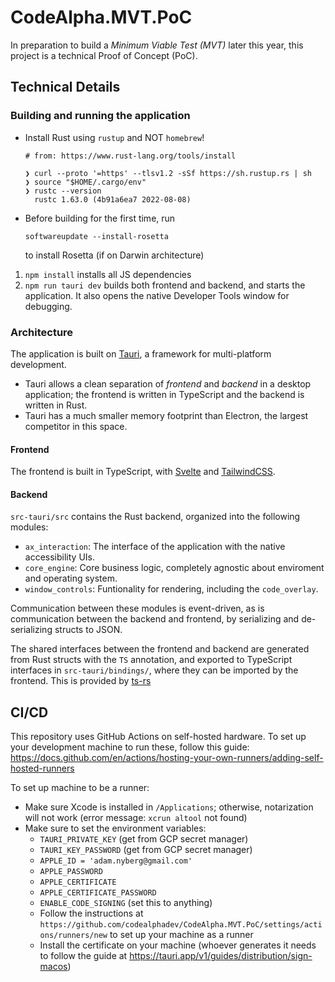 # CodeAlpha.MVT.PoC

In preparation to build a _Minimum Viable Test (MVT)_ later this year, this project is a technical Proof of Concept (PoC).

## Technical Details

### Building and running the application

- Install Rust using `rustup` and NOT `homebrew`!

  ```
  # from: https://www.rust-lang.org/tools/install

  ❯ curl --proto '=https' --tlsv1.2 -sSf https://sh.rustup.rs | sh
  ❯ source "$HOME/.cargo/env"
  ❯ rustc --version
    rustc 1.63.0 (4b91a6ea7 2022-08-08)
  ```

- Before building for the first time, run
  ```
  softwareupdate --install-rosetta
  ```
  to install Rosetta (if on Darwin architecture)

1. `npm install` installs all JS dependencies
2. `npm run tauri dev` builds both frontend and backend, and starts the application. It also opens the native Developer Tools window for debugging.

### Architecture

The application is built on [Tauri](https://tauri.app/), a framework for multi-platform development.

- Tauri allows a clean separation of _frontend_ and _backend_ in a desktop application; the frontend is written in TypeScript and the backend is written in Rust.
- Tauri has a much smaller memory footprint than Electron, the largest competitor in this space.

#### Frontend

The frontend is built in TypeScript, with [Svelte](https://svelte.dev/) and [TailwindCSS](https://tailwindcss.com).

#### Backend

`src-tauri/src` contains the Rust backend, organized into the following modules:

- `ax_interaction`: The interface of the application with the native accessibility UIs.
- `core_engine`: Core business logic, completely agnostic about enviroment and operating system.
- `window_controls`: Funtionality for rendering, including the `code_overlay`.

Communication between these modules is event-driven, as is communication between the backend and frontend, by serializing and de-serializing structs to JSON.

The shared interfaces between the frontend and backend are generated from Rust structs with the `TS` annotation, and exported to TypeScript interfaces in `src-tauri/bindings/`, where they can be imported by the frontend. This is provided by [ts-rs](https://github.com/Aleph-Alpha/ts-rs)

## CI/CD

This repository uses GitHub Actions on self-hosted hardware. To set up your development machine to run these, follow this guide: https://docs.github.com/en/actions/hosting-your-own-runners/adding-self-hosted-runners

To set up machine to be a runner:

- Make sure Xcode is installed in `/Applications`; otherwise, notarization will not work (error message: `xcrun altool` not found)
- Make sure to set the environment variables:
  - `TAURI_PRIVATE_KEY` (get from GCP secret manager)
  - `TAURI_KEY_PASSWORD` (get from GCP secret manager)
  - `APPLE_ID = 'adam.nyberg@gmail.com'`
  - `APPLE_PASSWORD`
  - `APPLE_CERTIFICATE`
  - `APPLE_CERTIFICATE_PASSWORD`
  - `ENABLE_CODE_SIGNING` (set this to anything)
  - Follow the instructions at `https://github.com/codealphadev/CodeAlpha.MVT.PoC/settings/actions/runners/new` to set up your machine as a runner
  - Install the certificate on your machine (whoever generates it needs to follow the guide at https://tauri.app/v1/guides/distribution/sign-macos)
